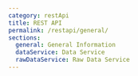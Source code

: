 ```yaml
---
category: restApi
title: REST API
permalink: /restapi/general/
sections:
  general: General Information
  dataService: Data Service
  rawDataService: Raw Data Service
---
```

